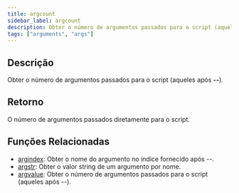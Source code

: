 ```yaml
---
title: argcount
sidebar_label: argcount
description: Obter o número de argumentos passados para o script (aqueles após --).
tags: ["arguments", "args"]
---
```


## Descrição

Obter o número de argumentos passados para o script (aqueles após **--**).

## Retorno

O número de argumentos passados diretamente para o script.

## Funções Relacionadas

- [argindex](argindex): Obter o nome do argumento no índice fornecido após --.
- [argstr](argstr): Obter o valor string de um argumento por nome.
- [argvalue](argvalue): Obter o número de argumentos passados para o script (aqueles após --).